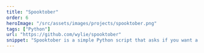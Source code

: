 ```yaml
---
title: "Spooktober"
order: 6
heroImage: "/src/assets/images/projects/spooktober.png"
tags: ["Python"]
url: "https://github.com/wylie/spooktober"
snippet: "Spooktober is a simple Python script that asks if you want a trick or a treat. Choose 'trick' for a ghostly 'BOO' or 'treat' for a sweet Halloween message. 🎃👻🍫"
---
```

